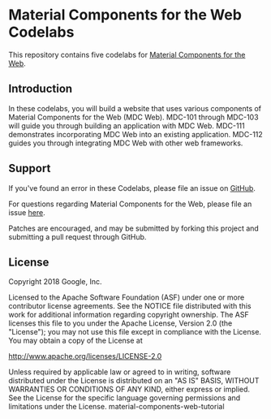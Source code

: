 # Material Components for the Web Codelabs

This repository contains five codelabs for [Material Components for the Web](https://github.com/material-components/material-components-web).

## Introduction

In these codelabs, you will build a website that uses various components of Material
Components for the Web (MDC Web). MDC-101 through MDC-103 will guide you through building an application with MDC Web. MDC-111 demonstrates incorporating MDC Web into an existing application. MDC-112 guides you through integrating MDC Web with other web frameworks.

## Support

If you've found an error in these Codelabs, please file an issue on [GitHub](https://github.com/material-components/material-components-web-codelabs/issues).

For questions regarding Material Components for the Web, please file an issue [here](https://github.com/material-components/material-components-web/issues).

Patches are encouraged, and may be submitted by forking this project and
submitting a pull request through GitHub.

## License

Copyright 2018 Google, Inc.

Licensed to the Apache Software Foundation (ASF) under one or more contributor
license agreements.  See the NOTICE file distributed with this work for
additional information regarding copyright ownership.  The ASF licenses this
file to you under the Apache License, Version 2.0 (the "License"); you may not
use this file except in compliance with the License.  You may obtain a copy of
the License at

  http://www.apache.org/licenses/LICENSE-2.0

Unless required by applicable law or agreed to in writing, software
distributed under the License is distributed on an "AS IS" BASIS, WITHOUT
WARRANTIES OR CONDITIONS OF ANY KIND, either express or implied.  See the
License for the specific language governing permissions and limitations under
the License.  m a t e r i a l - c o m p o n e n t s - w e b - t u t o r i a l  
 